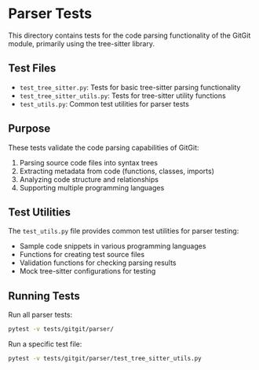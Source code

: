 # Parser Tests

This directory contains tests for the code parsing functionality of the GitGit module, primarily using the tree-sitter library.

## Test Files

- `test_tree_sitter.py`: Tests for basic tree-sitter parsing functionality
- `test_tree_sitter_utils.py`: Tests for tree-sitter utility functions
- `test_utils.py`: Common test utilities for parser tests

## Purpose

These tests validate the code parsing capabilities of GitGit:

1. Parsing source code files into syntax trees
2. Extracting metadata from code (functions, classes, imports)
3. Analyzing code structure and relationships
4. Supporting multiple programming languages

## Test Utilities

The `test_utils.py` file provides common test utilities for parser testing:

- Sample code snippets in various programming languages
- Functions for creating test source files
- Validation functions for checking parsing results
- Mock tree-sitter configurations for testing

## Running Tests

Run all parser tests:

```bash
pytest -v tests/gitgit/parser/
```

Run a specific test file:

```bash
pytest -v tests/gitgit/parser/test_tree_sitter_utils.py
```